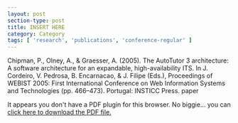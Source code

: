 ```yaml
---
layout: post
section-type: post
title: INSERT HERE
category: Category
tags: [ 'research', 'publications', 'conference-regular' ]
---
```

Chipman, P., Olney, A., & Graesser, A. (2005). The AutoTutor 3 architecture: A software architecture for an expandable, high-availability ITS. In J. Cordeiro, V. Pedrosa, B. Encarnacao, & J. Filipe (Eds.), Proceedings of WEBIST 2005: First International Conference on Web Information Systems and Technologies (pp. 466–473). Portugal: INSTICC Press. paper

<object data="https://umdrive.memphis.edu/aolney/public/publications/INSERTHERE" type="application/pdf" width="100%" height="600px">
 
  <p>It appears you don't have a PDF plugin for this browser.
  No biggie... you can <a href="https://umdrive.memphis.edu/aolney/public/publications/INSERTHERE">click here to
  download the PDF file.</a></p>
  
</object>
